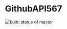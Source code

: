# GithubAPI567

[![build status of master](https://travis-ci.org/ckubelle/GithubAPI567.svg?branch=main)](https://travis-ci.org/ckubelle/GithubAPI567)
